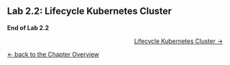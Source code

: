## Lab 2.2: Lifecycle Kubernetes Cluster



**End of Lab 2.2**

<p width="100px" align="right"><a href="22_lifecyclerancher.md"> Lifecycle Kubernetes Cluster →</a></p>

[← back to the Chapter Overview](10_rancher.md)
